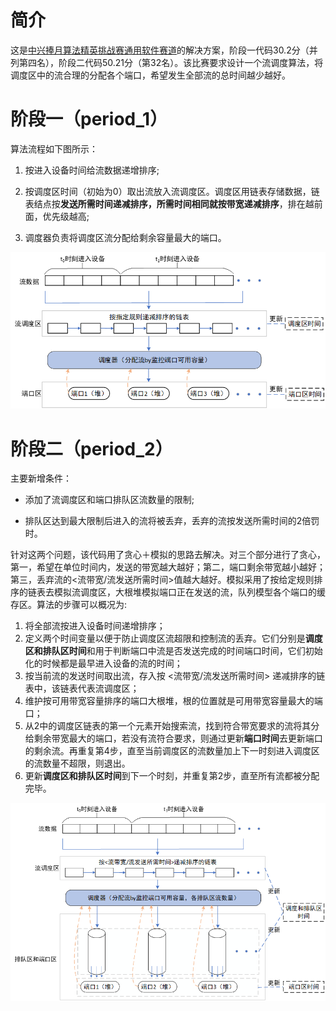

# 简介

这是[中兴捧月算法精英挑战赛通用软件赛道](https://zte.hina.com/zte/software/rank)的解决方案，阶段一代码30.2分（并列第四名），阶段二代码50.21分（第32名）。该比赛要求设计一个流调度算法，将调度区中的流合理的分配各个端口，希望发生全部流的总时间越少越好。



# 阶段一（period_1）

算法流程如下图所示：

1. 按进入设备时间给流数据递增排序;

2. 按调度区时间（初始为0）取出流放入流调度区。调度区用链表存储数据，链表结点按**发送所需时间递减排序，所需时间相同就按带宽递减排序**，排在越前面，优先级越高;

3. 调度器负责将调度区流分配给剩余容量最大的端口。



![阶段1](./images\阶段1.png)



# 阶段二（period_2）

主要新增条件：

+ 添加了流调度区和端口排队区流数量的限制;

+ 排队区达到最大限制后进入的流将被丢弃，丢弃的流按发送所需时间的2倍罚时。

针对这两个问题，该代码用了贪心＋模拟的思路去解决。对三个部分进行了贪心，第一，希望在单位时间内，发送的带宽越大越好；第二，端口剩余带宽越小越好；第三，丢弃流的<流带宽/流发送所需时间>值越大越好。模拟采用了按给定规则排序的链表去模拟流调度区，大根堆模拟端口正在发送的流，队列模型各个端口的缓存区。算法的步骤可以概况为:

1. 将全部流按进入设备时间递增排序；
2. 定义两个时间变量以便于防止调度区流超限和控制流的丢弃。它们分别是**调度区和排队区时间**和用于判断端口中流是否发送完成的时间端口时间，它们初始化的时候都是最早进入设备的流的时间；
3. 按当前流的发送时间取出流，存入按 <流带宽/流发送所需时间> 递减排序的链表中，该链表代表流调度区；
4. 维护按可用带宽容量排序的端口大根堆，根的位置就是可用带宽容量最大的端口；
5. 从2中的调度区链表的第一个元素开始搜索流，找到符合带宽要求的流将其分给剩余带宽最大的端口，若没有流符合要求，则通过更新**端口时间**去更新端口的剩余流。再重复第4步，直至当前调度区的流数量加上下一时刻进入调度区的流数量不超限，则退出。
6. 更新**调度区和排队区时间**到下一个时刻，并重复第2步，直至所有流都被分配完毕。

![阶段2](./images\阶段2.png)